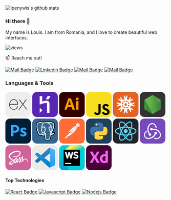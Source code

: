 ![Ipenywis's github stats](https://github-readme-stats.vercel.app/api?username=louis3x0&count_private=true&theme=tokyonight&hide=contribs,prs)

### Hi there 👋

My name is Louis.
I am from Romania, and I love to create beautiful web interfaces.

![views](https://komarev.com/ghpvc/?username=louis3x0&label=Profile%20views&color=ffa500&style=flat)

:mailbox: Reach me out!

[![Mail Badge](https://img.shields.io/badge/-louisytb-e74c3c?style=flat&labelColor=e74c3c&logo=youtube&logoColor=white)](https://www.youtube.com/channel/UC4BSq3hETqj8YHafYhVLUnQ) [![Linkedin Badge](https://img.shields.io/badge/-louis-0e76a8?style=flat&labelColor=0e76a8&logo=linkedin&logoColor=white)](https://www.linkedin.com/in/louis-sardarescu-8b5a641b4/) [![Mail Badge](https://img.shields.io/badge/-@louis404__-e84393?style=flat&labelColor=e84393&logo=instagram&logoColor=white)](https://instagram.com/louis404__) [![Mail Badge](https://img.shields.io/badge/-louismail-c0392b?style=flat&labelColor=c0392b&logo=gmail&logoColor=white)](mailto:louisrd1337@gmail.com)

### Languages & Tools

![expressjs](static/expressjs.svg) ![heroku](static/heroku.svg) ![illustrator](static/illustrator.svg) ![javascript](static/javascript.svg) ![knexjs](static/knexjs.svg) ![nodejs](static/nodejs.svg) ![photoshop](static/photshop.svg) ![postgresql](static/postgresql.svg) ![postman](static/postman.svg) ![python](static/python.svg) ![react](static/react.svg) ![redux](static/redux.svg) ![sass](static/sass.svg) ![vscode](static/vscode.svg) ![webstorm](static/webstorm.svg) ![xd](static/xd.svg)

#### Top Technologies

<!-- TODO: Make technologies links takes you to repositories -->

[![React Badge](https://img.shields.io/badge/-React-61DBFB?style=for-the-badge&labelColor=black&logo=react&logoColor=61DBFB)](#) [![Javascript Badge](https://img.shields.io/badge/-Javascript-F0DB4F?style=for-the-badge&labelColor=black&logo=javascript&logoColor=F0DB4F)](#) [![Nodejs Badge](https://img.shields.io/badge/-Nodejs-3C873A?style=for-the-badge&labelColor=black&logo=node.js&logoColor=3C873A)](#)
